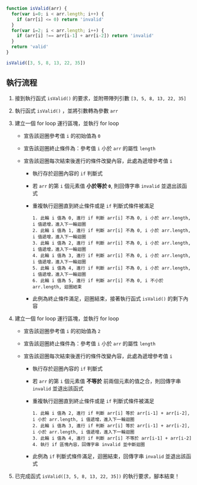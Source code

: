 ``` js
function isValid(arr) {
  for(var i=0; i < arr.length; i++) {
    if (arr[i] <= 0) return 'invalid'
  }
  for(var i=2; i < arr.length; i++) {
    if (arr[i] !== arr[i-1] + arr[i-2]) return 'invalid'
  }
  return 'valid'
}

isValid([3, 5, 8, 13, 22, 35])
```

## 執行流程

1. 接到執行函式 `isValid()` 的要求，並附帶陣列引數 `[3, 5, 8, 13, 22, 35]`

2. 執行函式 `isValid()` ，並將引數轉為參數 `arr`

3. 建立一個 for loop 運行區塊，並執行 for loop

    - 宣告該迴圈參考值 `i` 的初始值為 `0`

    - 宣告該迴圈終止條件為：參考值 `i` 小於 `arr` 的屬性 `length`

    - 宣告該迴圈每次結束後進行的條件改變內容，此處為遞增參考值 `i`

      - 執行存於迴圈內容的 `if` 判斷式

      - 若 `arr` 的第 `i` 個元素值 **小於等於 `0`**, 則回傳字串 `invalid` 並退出該函式

      - 重複執行迴圈直到終止條件或是 `if` 判斷式條件被滿足
        
        ```
        1. 此輪 i 值為 0, 進行 if 判斷 arr[i] 不為 0, i 小於 arr.length, i 值遞增，進入下一輪迴圈
        2. 此輪 i 值為 1, 進行 if 判斷 arr[i] 不為 0, i 小於 arr.length, i 值遞增，進入下一輪迴圈
        3. 此輪 i 值為 2, 進行 if 判斷 arr[i] 不為 0, i 小於 arr.length, i 值遞增，進入下一輪迴圈
        4. 此輪 i 值為 3, 進行 if 判斷 arr[i] 不為 0, i 小於 arr.length, i 值遞增，進入下一輪迴圈 
        5. 此輪 i 值為 4, 進行 if 判斷 arr[i] 不為 0, i 小於 arr.length, i 值遞增，進入下一輪迴圈
        6. 此輪 i 值為 5, 進行 if 判斷 arr[i] 不為 0, i 不小於 arr.length, 迴圈結束
        ```
    
      - 此例為終止條件滿足，迴圈結束，接著執行函式 `isValid()` 的剩下內容


4. 建立一個 for loop 運行區塊，並執行 for loop

    - 宣告該迴圈參考值 `i` 的初始值為 `2`

    - 宣告該迴圈終止條件為：參考值 `i` 小於 `arr` 的屬性 `length`

    - 宣告該迴圈每次結束後進行的條件改變內容，此處為遞增參考值 `i`

      - 執行存於迴圈內容的 `if` 判斷式

      - 若 `arr` 的第 `i` 個元素值 **不等於** 前兩個元素的值之合，則回傳字串 `invalid` 並退出該函式

      - 重複執行迴圈直到終止條件或是 `if` 判斷式條件被滿足
      
          ```
          1. 此輪 i 值為 2, 進行 if 判斷 arr[i] 等於 arr[i-1] + arr[i-2], i 小於 arr.length, i 值遞增，進入下一輪迴圈
          2. 此輪 i 值為 3, 進行 if 判斷 arr[i] 等於 arr[i-1] + arr[i-2], i 小於 arr.length, i 值遞增，進入下一輪迴圈 
          3. 此輪 i 值為 4, 進行 if 判斷 arr[i] 不等於 arr[i-1] + arr[i-2] 
          4. 執行 if 區塊內容，回傳字串 invalid 並中斷迴圈
          ```
    
      - 此例為 `if` 判斷式條件滿足，迴圈結束，回傳字串 `invalid` 並退出該函式

5. 已完成函式 `isValid([3, 5, 8, 13, 22, 35])` 的執行要求，腳本結束！